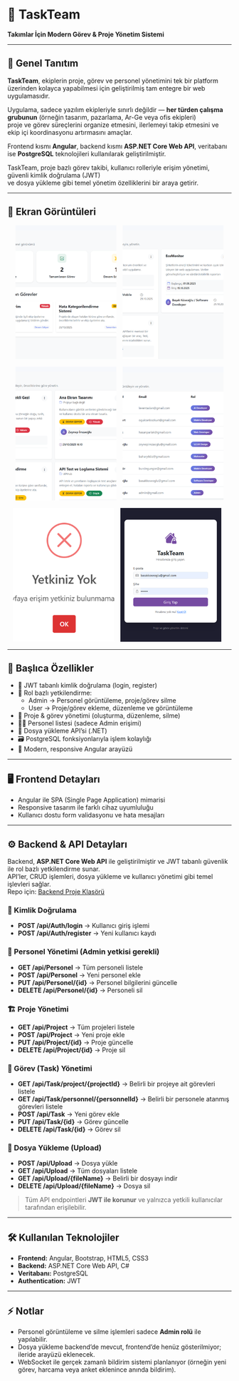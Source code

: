# 📘 TaskTeam
**Takımlar İçin Modern Görev & Proje Yönetim Sistemi**

---

## 🚀 Genel Tanıtım

**TaskTeam**, ekiplerin proje, görev ve personel yönetimini tek bir platform üzerinden kolayca yapabilmesi için geliştirilmiş tam entegre bir web uygulamasıdır.  

Uygulama, sadece yazılım ekipleriyle sınırlı değildir — **her türden çalışma grubunun** (örneğin tasarım, pazarlama, Ar-Ge veya ofis ekipleri)  
proje ve görev süreçlerini organize etmesini, ilerlemeyi takip etmesini ve ekip içi koordinasyonu artırmasını amaçlar.

Frontend kısmı **Angular**, backend kısmı **ASP.NET Core Web API**, veritabanı ise **PostgreSQL** teknolojileri kullanılarak geliştirilmiştir.  

TaskTeam, proje bazlı görev takibi, kullanıcı rolleriyle erişim yönetimi, güvenli kimlik doğrulama (JWT)  
ve dosya yükleme gibi temel yönetim özelliklerini bir araya getirir.

---

## 📸 Ekran Görüntüleri

<p align="center">
  <img src="taskteamimages/dashboardekrani.png" alt="Dashboard" width="45%" height="300px" style="object-fit: cover; margin-right: 10px;">
  <img src="taskteamimages/projelerekrani.png" alt="Proje Sayfası" width="45%" height="300px" style="object-fit: cover;">
</p>

<p align="center">
  <img src="taskteamimages/gorevlerekrani.png" alt="Görev Sayfası" width="45%" height="300px" style="object-fit: cover; margin-right: 10px;">
  <img src="taskteamimages/personellerekrani.png" alt="Personel Sayfası" width="45%" height="300px" style="object-fit: cover;">
</p>

<p align="center">
  <img src="taskteamimages/erisimyokekrani.png" alt="Yetki Bildirimi" width="45%" height="300px" style="object-fit: cover; margin-right: 10px;">
  <img src="taskteamimages/girisyap.png" alt="Giriş Yap" width="45%" height="300px" style="object-fit: cover; margin-right: 10px;">
</p>

---

## 🎯 Başlıca Özellikler

- 🔐 JWT tabanlı kimlik doğrulama (login, register)  
- 👥 Rol bazlı yetkilendirme:  
  - Admin → Personel görüntüleme, proje/görev silme  
  - User → Proje/görev ekleme, düzenleme ve görüntüleme  
- 🧱 Proje & görev yönetimi (oluşturma, düzenleme, silme)  
- 👨‍💼 Personel listesi (sadece Admin erişimi)  
- 📂 Dosya yükleme API’si (.NET)  
- 🗃️ PostgreSQL fonksiyonlarıyla işlem kolaylığı  
- 🧭 Modern, responsive Angular arayüzü  

---

## 🖥️ Frontend Detayları

- Angular ile SPA (Single Page Application) mimarisi  
- Responsive tasarım ile farklı cihaz uyumluluğu  
- Kullanıcı dostu form validasyonu ve hata mesajları  

---

## ⚙️ Backend & API Detayları

Backend, **ASP.NET Core Web API** ile geliştirilmiştir ve JWT tabanlı güvenlik ile rol bazlı yetkilendirme sunar.  
API’ler, CRUD işlemleri, dosya yükleme ve kullanıcı yönetimi gibi temel işlevleri sağlar.  
Repo için: [Backend Proje Klasörü](https://github.com/basakkoseoglu/Backend-project/tree/master/taskteambackend)

### 🔐 Kimlik Doğrulama
- **POST /api/Auth/login** → Kullanıcı giriş işlemi  
- **POST /api/Auth/register** → Yeni kullanıcı kaydı  

### 👥 Personel Yönetimi (Admin yetkisi gerekli)
- **GET /api/Personel** → Tüm personeli listele  
- **POST /api/Personel** → Yeni personel ekle  
- **PUT /api/Personel/{id}** → Personel bilgilerini güncelle  
- **DELETE /api/Personel/{id}** → Personeli sil  

### 🏗️ Proje Yönetimi
- **GET /api/Project** → Tüm projeleri listele  
- **POST /api/Project** → Yeni proje ekle  
- **PUT /api/Project/{id}** → Proje güncelle  
- **DELETE /api/Project/{id}** → Proje sil  

### 📝 Görev (Task) Yönetimi
- **GET /api/Task/project/{projectId}** → Belirli bir projeye ait görevleri listele  
- **GET /api/Task/personnel/{personnelId}** → Belirli bir personele atanmış görevleri listele  
- **POST /api/Task** → Yeni görev ekle  
- **PUT /api/Task/{id}** → Görev güncelle  
- **DELETE /api/Task/{id}** → Görev sil  

### 📂 Dosya Yükleme (Upload)
- **POST /api/Upload** → Dosya yükle  
- **GET /api/Upload** → Tüm dosyaları listele  
- **GET /api/Upload/{fileName}** → Belirli bir dosyayı indir  
- **DELETE /api/Upload/{fileName}** → Dosya sil  

> Tüm API endpointleri **JWT ile korunur** ve yalnızca yetkili kullanıcılar tarafından erişilebilir.  

---


## 🛠️ Kullanılan Teknolojiler

- **Frontend:** Angular, Bootstrap, HTML5, CSS3  
- **Backend:** ASP.NET Core Web API, C#  
- **Veritabanı:** PostgreSQL  
- **Authentication:** JWT  

---


## ⚡ Notlar

- Personel görüntüleme ve silme işlemleri sadece **Admin rolü** ile yapılabilir.  
- Dosya yükleme backend’de mevcut, frontend’de henüz gösterilmiyor; ileride arayüzü eklenecek.  
- WebSocket ile gerçek zamanlı bildirim sistemi planlanıyor (örneğin yeni görev, harcama veya anket eklenince anında bildirim).












